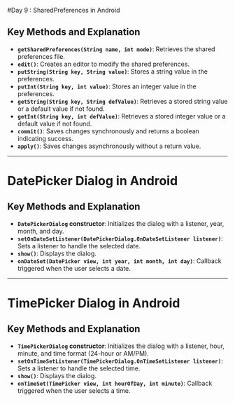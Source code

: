 #Day 9 : SharedPreferences in Android

## Key Methods and Explanation
- **`getSharedPreferences(String name, int mode)`**: Retrieves the shared preferences file.
- **`edit()`**: Creates an editor to modify the shared preferences.
- **`putString(String key, String value)`**: Stores a string value in the preferences.
- **`putInt(String key, int value)`**: Stores an integer value in the preferences.
- **`getString(String key, String defValue)`**: Retrieves a stored string value or a default value if not found.
- **`getInt(String key, int defValue)`**: Retrieves a stored integer value or a default value if not found.
- **`commit()`**: Saves changes synchronously and returns a boolean indicating success.
- **`apply()`**: Saves changes asynchronously without a return value.

---

# DatePicker Dialog in Android

## Key Methods and Explanation
- **`DatePickerDialog` constructor**: Initializes the dialog with a listener, year, month, and day.
- **`setOnDateSetListener(DatePickerDialog.OnDateSetListener listener)`**: Sets a listener to handle the selected date.
- **`show()`**: Displays the dialog.
- **`onDateSet(DatePicker view, int year, int month, int day)`**: Callback triggered when the user selects a date.

---

# TimePicker Dialog in Android

## Key Methods and Explanation
- **`TimePickerDialog` constructor**: Initializes the dialog with a listener, hour, minute, and time format (24-hour or AM/PM).
- **`setOnTimeSetListener(TimePickerDialog.OnTimeSetListener listener)`**: Sets a listener to handle the selected time.
- **`show()`**: Displays the dialog.
- **`onTimeSet(TimePicker view, int hourOfDay, int minute)`**: Callback triggered when the user selects a time.
